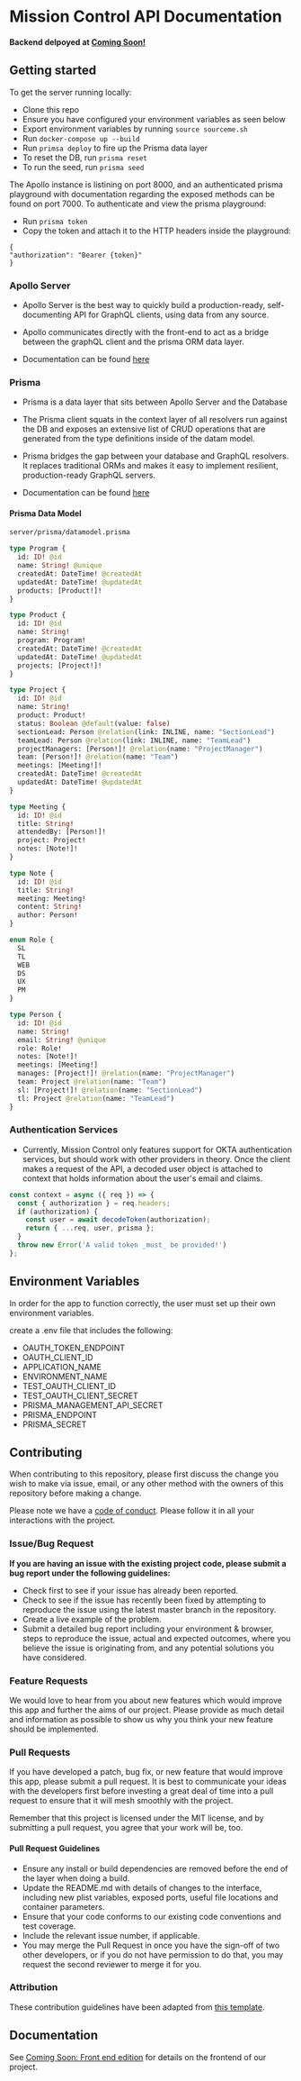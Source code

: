 # Mission Control API Documentation

#### Backend delpoyed at [Coming Soon!]() <br>

## Getting started

To get the server running locally:

- Clone this repo
- Ensure you have configured your environment variables as seen below
- Export environment variables by running `source sourceme.sh`
- Run `docker-compose up --build`
- Run `primsa deploy` to fire up the Prisma data layer
- To reset the DB, run `prisma reset`
- To run the seed, run `prisma seed`

The Apollo instance is listining on port 8000, and an authenticated prisma playground with documentation regarding the exposed methods can be found on port 7000. To authenticate and view the prisma playground:

- Run `prisma token`
- Copy the token and attach it to the HTTP headers inside the playground:
```
{
"authorization": "Bearer {token}"
}
```

### Apollo Server

- Apollo Server is the best way to quickly build a production-ready, self-documenting API for GraphQL clients, using data from any source.

- Apollo communicates directly with the front-end to act as a bridge between the graphQL client and the prisma ORM data layer.

- Documentation can be found [here](https://www.apollographql.com/docs/apollo-server/getting-started/)

### Prisma

- Prisma is a data layer that sits between Apollo Server and the Database

- The Prisma client squats in the context layer of all resolvers run against the DB and exposes an extensive list of CRUD operations that are generated from the type definitions inside of the datam model.

- Prisma bridges the gap between your database and GraphQL resolvers. It replaces traditional ORMs and makes it easy to implement resilient, production-ready GraphQL servers.

- Documentation can be found [here](https://www.prisma.io/with-graphql)

#### Prisma Data Model

```graphql
server/prisma/datamodel.prisma

type Program {
  id: ID! @id
  name: String! @unique
  createdAt: DateTime! @createdAt
  updatedAt: DateTime! @updatedAt
  products: [Product!]!
}

type Product {
  id: ID! @id
  name: String!
  program: Program!
  createdAt: DateTime! @createdAt
  updatedAt: DateTime! @updatedAt
  projects: [Project!]!
}

type Project {
  id: ID! @id
  name: String!
  product: Product!
  status: Boolean @default(value: false)
  sectionLead: Person @relation(link: INLINE, name: "SectionLead")
  teamLead: Person @relation(link: INLINE, name: "TeamLead")
  projectManagers: [Person!]! @relation(name: "ProjectManager")
  team: [Person!]! @relation(name: "Team")
  meetings: [Meeting!]!
  createdAt: DateTime! @createdAt
  updatedAt: DateTime! @updatedAt
}

type Meeting {
  id: ID! @id
  title: String!
  attendedBy: [Person!]!
  project: Project!
  notes: [Note!]!
}

type Note {
  id: ID! @id
  title: String!
  meeting: Meeting!
  content: String!
  author: Person!
}

enum Role {
  SL
  TL
  WEB
  DS
  UX
  PM
}

type Person {
  id: ID! @id
  name: String!
  email: String! @unique
  role: Role!
  notes: [Note!]!
  meetings: [Meeting!]
  manages: [Project!]! @relation(name: "ProjectManager")
  team: Project @relation(name: "Team")
  sl: [Project!]! @relation(name: "SectionLead")
  tl: Project @relation(name: "TeamLead")
}
```

### Authentication Services

- Currently, Mission Control only features support for OKTA authentication services, but should work with other providers in theory. Once the client makes a request of the API, a decoded user object is attached to context that holds information about the user's email and claims.

```javascript
const context = async ({ req }) => {
  const { authorization } = req.headers;
  if (authorization) {
    const user = await decodeToken(authorization);
    return { ...req, user, prisma };
  }
  throw new Error('A valid token _must_ be provided!')
};
```


## Environment Variables

In order for the app to function correctly, the user must set up their own environment variables.

create a .env file that includes the following:

* OAUTH_TOKEN_ENDPOINT
* OAUTH_CLIENT_ID
* APPLICATION_NAME
* ENVIRONMENT_NAME
* TEST_OAUTH_CLIENT_ID
* TEST_OAUTH_CLIENT_SECRET
* PRISMA_MANAGEMENT_API_SECRET
* PRISMA_ENDPOINT
* PRISMA_SECRET


## Contributing

When contributing to this repository, please first discuss the change you wish to make via issue, email, or any other method with the owners of this repository before making a change.

Please note we have a [code of conduct](./code_of_conduct.md). Please follow it in all your interactions with the project.

### Issue/Bug Request

 **If you are having an issue with the existing project code, please submit a bug report under the following guidelines:**
 - Check first to see if your issue has already been reported.
 - Check to see if the issue has recently been fixed by attempting to reproduce the issue using the latest master branch in the repository.
 - Create a live example of the problem.
 - Submit a detailed bug report including your environment & browser, steps to reproduce the issue, actual and expected outcomes,  where you believe the issue is originating from, and any potential solutions you have considered.

### Feature Requests

We would love to hear from you about new features which would improve this app and further the aims of our project. Please provide as much detail and information as possible to show us why you think your new feature should be implemented.

### Pull Requests

If you have developed a patch, bug fix, or new feature that would improve this app, please submit a pull request. It is best to communicate your ideas with the developers first before investing a great deal of time into a pull request to ensure that it will mesh smoothly with the project.

Remember that this project is licensed under the MIT license, and by submitting a pull request, you agree that your work will be, too.

#### Pull Request Guidelines

- Ensure any install or build dependencies are removed before the end of the layer when doing a build.
- Update the README.md with details of changes to the interface, including new plist variables, exposed ports, useful file locations and container parameters.
- Ensure that your code conforms to our existing code conventions and test coverage.
- Include the relevant issue number, if applicable.
- You may merge the Pull Request in once you have the sign-off of two other developers, or if you do not have permission to do that, you may request the second reviewer to merge it for you.

### Attribution

These contribution guidelines have been adapted from [this template](https://gist.github.com/PurpleBooth/b24679402957c63ec426).

## Documentation

See [Coming Soon: Front end edition]() for details on the frontend of our project.
